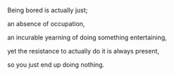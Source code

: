 Being bored is actually just;

an absence of occupation,

an incurable yearning of doing something entertaining,

yet the resistance to actually do it is always present,

so you just end up doing nothing.
